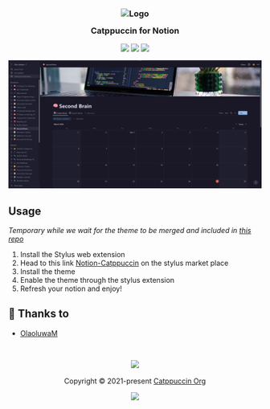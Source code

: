 <h3 align="center">
	<img src="https://raw.githubusercontent.com/catppuccin/catppuccin/dev/assets/logos/exports/1544x1544_circle.png" width="100" alt="Logo"/><br/>
	<img src="https://raw.githubusercontent.com/catppuccin/catppuccin/dev/assets/misc/transparent.png" height="30" width="0px"/>
	Catppuccin for Notion
	<img src="https://raw.githubusercontent.com/catppuccin/catppuccin/dev/assets/misc/transparent.png" height="30" width="0px"/>
</h3>

<p align="center">
    <a href="https://github.com/OlaoluwaM/notion-catppuccin/stargazers"><img src="https://img.shields.io/github/stars/OlaoluwaM/notion-catppuccin?colorA=1e1e28&colorB=c9cbff&style=for-the-badge&logo=starship"></a>
    <a href="https://github.com/OlaoluwaM/notion-catppuccin/issues"><img src="https://img.shields.io/github/issues/OlaoluwaM/notion-catppuccin?colorA=1e1e28&colorB=f7be95&style=for-the-badge"></a>
    <a href="https://github.com/OlaoluwaM/notion-catppuccin/contributors"><img src="https://img.shields.io/github/contributors/OlaoluwaM/notion-catppuccin?colorA=1e1e28&colorB=b1e1a6&style=for-the-badge"></a>
</p>

<p align="center">
  <img src="./assets/preview_high.png"/>
</p>

## Usage

_Temporary while we wait for the theme to be merged and included in [this repo](https://github.com/notionblog/themes/issues/1)_

1. Install the Stylus web extension
2. Head to this link [Notion-Catppuccin](https://userstyles.world/style/3838/notion-catppuccin) on the stylus market place
3. Install the theme
4. Enable the theme through the stylus extension
5. Refresh your notion and enjoy!

<!-- ## 🙋 FAQ (optional)

-   Q: **_"Where can I find the doc?"_**
    A: Run `:help theme`
-->

## 💝 Thanks to

-   [OlaoluwaM](https://github.com/OlaoluwaM)

&nbsp;

<p align="center"><img src="https://raw.githubusercontent.com/catppuccin/catppuccin/dev/assets/footers/gray0_ctp_on_line.svg?sanitize=true" /></p>
<p align="center">Copyright &copy; 2021-present <a href="https://github.com/catppuccin" target="_blank">Catppuccin Org</a>
<p align="center"><a href="https://github.com/catppuccin/catppuccin/blob/main/LICENSE"><img src="https://img.shields.io/static/v1.svg?style=for-the-badge&label=License&message=MIT&logoColor=d9e0ee&colorA=302d41&colorB=c9cbff"/></a></p>
